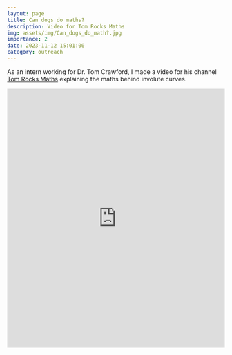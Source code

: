 ```yaml
---
layout: page
title: Can dogs do maths?
description: Video for Tom Rocks Maths
img: assets/img/Can_dogs_do_math?.jpg
importance: 2
date: 2023-11-12 15:01:00
category: outreach
---
```


As an intern working for Dr. Tom Crawford, I made a video for his channel <a href="https://www.youtube.com/@TomRocksMaths">Tom Rocks Maths</a> explaining the maths behind involute curves.</a>

<iframe width="100%" height="600px" src="https://www.youtube.com/embed/0ZXf_0qCHj0?si=hMyLF4Ax968OHgsd" title="Can dogs do maths?" frameborder="0" allow="accelerometer; autoplay; clipboard-write; encrypted-media; gyroscope; picture-in-picture" allowfullscreen></iframe>
